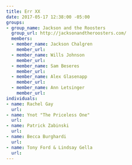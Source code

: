 ```yaml
---
title: Err XX
date: 2017-05-17 12:38:00 -05:00
groups:
- group_name: Jackson and the Roosters
  group_url: http://jacksonandtheroosters.com/
  members:
  - member_name: Jackson Chalgren
    member_url: 
  - member_name: Wills Johnson
    member_url: 
  - member_name: Sam Beseres
    member_url: 
  - member_name: Alex Glasenapp
    member_url: 
  - member_name: Ann Letsinger
    member_url: 
individuals:
- name: Rachel Gay
  url: 
- name: Ynot "The Priceless One"
  url: 
- name: Patrick Zabinski
  url: 
- name: Becca Burghardi
  url: 
- name: Tony Ford & Lindsay Gella
  url: 
---
```


